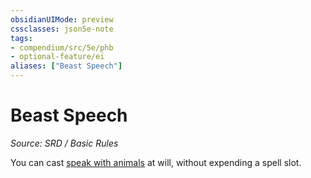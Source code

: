 ```yaml
---
obsidianUIMode: preview
cssclasses: json5e-note
tags:
- compendium/src/5e/phb
- optional-feature/ei
aliases: ["Beast Speech"]
---
```

# Beast Speech
*Source: SRD / Basic Rules* 

You can cast [speak with animals](compendium/spells/speak-with-animals.md) at will, without expending a spell slot.